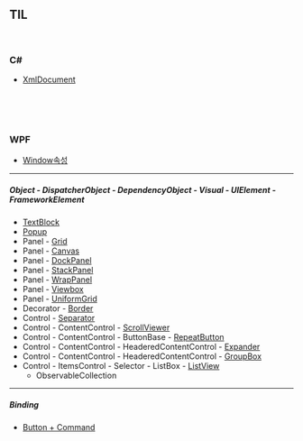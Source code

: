 ## TIL

<br/>

### C#
- [XmlDocument](https://github.com/BuMinKyoo/TIL/tree/main/C%23/XmlDocument)

<br/><br/><br/>

### WPF

- [Window속성](https://github.com/BuMinKyoo/TIL/tree/main/WPF/Window%EC%86%8D%EC%84%B1)

***

##### Object - DispatcherObject - DependencyObject - Visual - UIElement - FrameworkElement
- [TextBlock](https://github.com/BuMinKyoo/TIL/tree/main/WPF/TextBlock)
- [Popup](https://github.com/BuMinKyoo/TIL/tree/main/WPF/Popup)
- Panel - [Grid](https://github.com/BuMinKyoo/TIL/tree/main/WPF/Grid)
- Panel - [Canvas](https://github.com/BuMinKyoo/TIL/tree/main/WPF/Canvas)
- Panel - [DockPanel](https://github.com/BuMinKyoo/TIL/tree/main/WPF/DockPanel)
- Panel - [StackPanel](https://github.com/BuMinKyoo/TIL/tree/main/WPF/StackPanel)
- Panel - [WrapPanel](https://github.com/BuMinKyoo/TIL/tree/main/WPF/WrapPanel)
- Panel - [Viewbox](https://github.com/BuMinKyoo/TIL/tree/main/WPF/Viewbox)
- Panel - [UniformGrid](https://github.com/BuMinKyoo/TIL/tree/main/WPF/UniformGrid)
- Decorator - [Border](https://github.com/BuMinKyoo/TIL/tree/main/WPF/Border)
- Control - [Separator](https://github.com/BuMinKyoo/TIL/tree/main/WPF/Separator)
- Control - ContentControl - [ScrollViewer](https://github.com/BuMinKyoo/TIL/tree/main/WPF/ScrollViewer)
- Control - ContentControl - ButtonBase - [RepeatButton](https://github.com/BuMinKyoo/TIL/tree/main/WPF/RepeatButton)
- Control - ContentControl - HeaderedContentControl - [Expander](https://github.com/BuMinKyoo/TIL/tree/main/WPF/Expander)
- Control - ContentControl - HeaderedContentControl - [GroupBox](https://github.com/BuMinKyoo/TIL/tree/main/WPF/GroupBox)
- Control - ItemsControl - Selector - ListBox - [ListView](https://github.com/BuMinKyoo/TIL/tree/main/WPF/ListView)
  - ObservableCollection

***

##### Binding
- [Button + Command](https://github.com/BuMinKyoo/TIL/tree/main/WPF/Button%20%2B%20Command)
